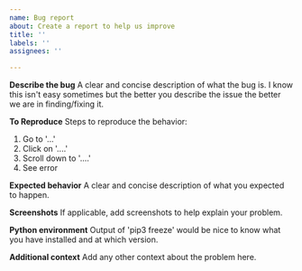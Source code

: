 ```yaml
---
name: Bug report
about: Create a report to help us improve
title: ''
labels: ''
assignees: ''

---
```


**Describe the bug**
A clear and concise description of what the bug is.  I know this isn't easy sometimes but the better you describe the issue the better we are in finding/fixing it.

**To Reproduce**
Steps to reproduce the behavior:
1. Go to '...'
2. Click on '....'
3. Scroll down to '....'
4. See error

**Expected behavior**
A clear and concise description of what you expected to happen.

**Screenshots**
If applicable, add screenshots to help explain your problem.

**Python environment**
Output of 'pip3 freeze' would be nice to know what you have installed and at which version.

**Additional context**
Add any other context about the problem here.
